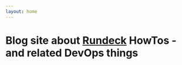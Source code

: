 ```yaml
---
layout: home
---
```


# Blog site about [Rundeck](https://github.com/rundeck/rundeck) HowTos - and related DevOps things



